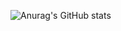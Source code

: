 ![Anurag's GitHub stats](https://github-readme-stats.vercel.app/api?username=ldy9155&show_icons=true&theme=radical)
